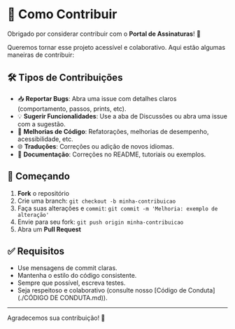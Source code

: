 # 🤝 Como Contribuir

Obrigado por considerar contribuir com o **Portal de Assinaturas**! 🎉

Queremos tornar esse projeto acessível e colaborativo. Aqui estão algumas maneiras de contribuir:

## 🛠 Tipos de Contribuições

- 📥 **Reportar Bugs**: Abra uma issue com detalhes claros (comportamento, passos, prints, etc).
- 💡 **Sugerir Funcionalidades**: Use a aba de Discussões ou abra uma issue com a sugestão.
- 🧹 **Melhorias de Código**: Refatorações, melhorias de desempenho, acessibilidade, etc.
- 🌐 **Traduções**: Correções ou adição de novos idiomas.
- 📝 **Documentação**: Correções no README, tutoriais ou exemplos.

## 🚀 Começando

1. **Fork** o repositório
2. Crie uma branch: `git checkout -b minha-contribuicao`
3. Faça suas alterações e `commit`: `git commit -m 'Melhoria: exemplo de alteração'`
4. Envie para seu fork: `git push origin minha-contribuicao`
5. Abra um **Pull Request**

## ✅ Requisitos

- Use mensagens de commit claras.
- Mantenha o estilo do código consistente.
- Sempre que possível, escreva testes.
- Seja respeitoso e colaborativo (consulte nosso [Código de Conduta](./CÓDIGO DE CONDUTA.md)).

---

Agradecemos sua contribuição! 💙
